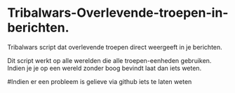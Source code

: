 # Tribalwars-Overlevende-troepen-in-berichten.
Tribalwars script dat overlevende troepen direct weergeeft in je berichten.

Dit script werkt op alle werelden die alle troepen-eenheden gebruiken. Indien je je op een wereld zonder boog bevindt laat dan iets weten.

#Indien er een probleem is gelieve via github iets te laten weten
